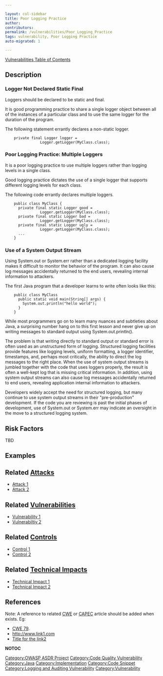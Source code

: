```yaml
---

layout: col-sidebar
title: Poor Logging Practice
author: 
contributors: 
permalink: /vulnerabilities/Poor_Logging_Practice
tags: vulnerability, Poor Logging Practice
auto-migrated: 1

---
```


[Vulnerabilities Table of Contents](ASDR_TOC_Vulnerabilities "wikilink")

## Description

### Logger Not Declared Static Final

Loggers should be declared to be static and final.

It is good programming practice to share a single logger object between
all of the instances of a particular class and to use the same logger
for the duration of the program.

The following statement errantly declares a non-static logger.

```
    private final Logger logger =
                Logger.getLogger(MyClass.class);
```

### Poor Logging Practice: Multiple Loggers

It is a poor logging practice to use multiple loggers rather than
logging levels in a single class.

Good logging practice dictates the use of a single logger that supports
different logging levels for each class.

The following code errantly declares multiple loggers.

```
    public class MyClass {
      private final static Logger good =
                Logger.getLogger(MyClass.class);
      private final static Logger bad =
                Logger.getLogger(MyClass.class);
      private final static Logger ugly =
                Logger.getLogger(MyClass.class);
      ...
    }
```

### Use of a System Output Stream

Using System.out or System.err rather than a dedicated logging facility
makes it difficult to monitor the behavior of the program. It can also
cause log messages accidentally returned to the end users, revealing
internal information to attackers.

The first Java program that a developer learns to write often looks like
this:

```
    public class MyClass
      public static void main(String[] args) {
        System.out.println("hello world");
      }
    }
```

While most programmers go on to learn many nuances and subtleties about
Java, a surprising number hang on to this first lesson and never give up
on writing messages to standard output using System.out.println().

The problem is that writing directly to standard output or standard
error is often used as an unstructured form of logging. Structured
logging facilities provide features like logging levels, uniform
formatting, a logger identifier, timestamps, and, perhaps most
critically, the ability to direct the log messages to the right place.
When the use of system output streams is jumbled together with the code
that uses loggers properly, the result is often a well-kept log that is
missing critical information. In addition, using system output streams
can also cause log messages accidentally returned to end users,
revealing application internal information to attackers.

Developers widely accept the need for structured logging, but many
continue to use system output streams in their "pre-production"
development. If the code you are reviewing is past the initial phases of
development, use of System.out or System.err may indicate an oversight
in the move to a structured logging system.

## Risk Factors

TBD

## Examples

## Related [Attacks](Attacks "wikilink")

  - [Attack 1](Attack_1 "wikilink")
  - [Attack 2](Attack_2 "wikilink")

## Related [Vulnerabilities](Vulnerabilities "wikilink")

  - [Vulnerability 1](Vulnerability_1 "wikilink")
  - [Vulnerabiltiy 2](Vulnerabiltiy_2 "wikilink")

## Related [Controls](Controls "wikilink")

  - [Control 1](Control_1 "wikilink")
  - [Control 2](Control_2 "wikilink")

## Related [Technical Impacts](Technical_Impacts "wikilink")

  - [Technical Impact 1](Technical_Impact_1 "wikilink")
  - [Technical Impact 2](Technical_Impact_2 "wikilink")

## References

Note: A reference to related [CWE](http://cwe.mitre.org/) or
[CAPEC](http://capec.mitre.org/) article should be added when exists.
Eg:

  - [CWE 79](http://cwe.mitre.org/data/definitions/79.html).
  - <http://www.link1.com>
  - [Title for the link2](http://www.link2.com)

__NOTOC__

[Category:OWASP ASDR Project](Category:OWASP_ASDR_Project "wikilink")
[Category:Code Quality
Vulnerability](Category:Code_Quality_Vulnerability "wikilink")
[Category:Java](Category:Java "wikilink")
[Category:Implementation](Category:Implementation "wikilink")
[Category:Code Snippet](Category:Code_Snippet "wikilink")
[Category:Logging and Auditing
Vulnerability](Category:Logging_and_Auditing_Vulnerability "wikilink")
[Category:Vulnerability](Category:Vulnerability "wikilink")